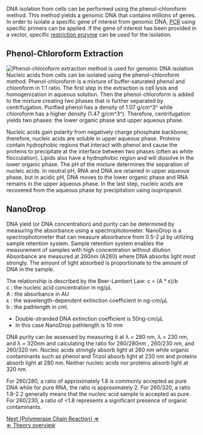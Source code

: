 DNA isolation from cells can be performed using the phenol-chloroform
method. This method yields a genomic DNA that contains millions of
genes. In order to isolate a specific gene of interest from genomic DNA,
[PCR](/wiki/PCR_MC "wikilink") using specific primers can be applied. If the
gene of interest has been provided in a vector, specific [restriction
enzyme](/wiki/Restriction_enzyme "wikilink") can be used for the isolation.

Phenol-Chloroform Extraction
----------------------------

![ Phenol-chloroform extraction method is used for genomic DNA
isolation](/wiki/phenol-chloroform.png "fig: Phenol-chloroform extraction method is used for genomic DNA isolation")
Nucleic acids from cells can be isolated using the phenol-chloroform
method. Phenol-chloroform is a mixture of buffer-saturated phenol and
chloroform in 1:1 ratio. The first step in the extraction is cell lysis
and homogenization in aqueous solution. Then the phenol-chloroform is
added to the mixture creating two phases that is further separated by
centrifugation. Purified phenol has a density of 1.07 g/cm^3^ while
chloroform has a higher density (1.47 g/cm^3^). Therefore,
centrifugation yields two phases: the lower organic phase and upper
aqueous phase.

Nucleic acids gain polarity from negatively charge phosphate backbone;
therefore, nucleic acids are soluble in upper aqueous phase. Proteins
contain hydrophobic regions that interact with phenol and cause the
proteins to precipitate at the interface between two phases (often as
white flocculation). Lipids also have a hydrophobic region and will
dissolve in the lower organic phase. The pH of the mixture determines
the separation of nucleic acids. In neutral pH, RNA and DNA are retained
in upper aqueous phase, but in acidic pH, DNA moves to the lower organic
phase and RNA remains in the upper aqueous phase. In the last step,
nucleic acids are recovered from the aqueous phase by precipitation
using isopropanol.

NanoDrop
--------

DNA yield (or DNA concentration) and purity can be determined by
measuring the absorbance using a spectrophotometer. NanoDrop is a
spectrophotometer that can measure absorbance from 0.5-2 μl by utilizing
sample retention system. Sample retention system enables the measurement
of samples with high concentration without dilution. Absorbance are
measured at 260nm (A260) where DNA absorbs light most strongly. The
amount of light absorbed is proportionate to the amount of DNA in the
sample.

The relationship is described by the Beer-Lambert Law: c = (A \* ε)/b\
c : the nucleic acid concentration in ng/μL\
A : the absorbance in AU\
ε : the wavelength-dependent extinction coefficient in ng-cm/μL\
b : the pathlength in cm\

-   Double-stranded DNA extinction coefficient is 50ng-cm/μL
-   In this case NanoDrop pathlength is 10 mm

DNA purity can be assessed by measuring it at λ = 280 nm, λ = 230 nm,
and λ = 320nm and calculating the ratio for 260/280nm , 260/230 nm, and
260/320 nm. Nucleic acids strongly absorb light at 260 nm while organic
contaminants such as phenol and Trizol absorb light at 230 nm and
proteins absorb light at 280 nm. Neither nucleic acids nor proteins
absorb light at 320 nm.

For 260/280, a ratio of approximately 1.8 is commonly accepted as pure
DNA while for pure RNA, the ratio is approximately 2. For 260/320, a
ratio 1.8-2.2 generally means that the nucleic acid sample is accepted
as pure. For 260/230, a ratio of \<1.8 represents a significant presence
of organic contaminants.

[Next (Polymerase Chain Reaction) ⇒](/wiki/PCR_MC "wikilink")\
[⇐ Theory overview](/wiki/Molecular_Cloning "wikilink")

